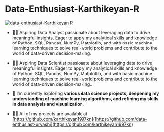 # Data-Enthusiast-Karthikeyan-R



<p align="left"> <img src="https://komarev.com/ghpvc/?username=data-enthusiast-Karthikeyan R&label=Profile%20views&color=0e75b6&style=flat" alt="data-enthusiast-Karthikeyan R" /> </p>

- 👨‍💻 Aspiring Data Analyst passionate about leveraging data to drive meaningful insights. Eager to apply my analytical skills and knowledge of Python, SQL, Pandas, NumPy, Matplotlib, and with basic machine learning techniques to solve real-world problems and contribute to the world of data-driven decision-making.
- 👨‍💻 Aspiring Data Scientist passionate about leveraging data to drive meaningful insights. Eager to apply my analytical skills and knowledge of Python, SQL, Pandas, NumPy, Matplotlib, and with basic machine learning techniques to solve real-world problems and contribute to the world of data-driven decision-making...
- 🔭 I’m currently exploring **various data science projects, deepening my understanding of machine learning algorithms, and refining my skills in data analysis and visualization.**

- 👨‍💻 All of my projects are available at [https://github.com/karthikeyan1997kn]([https://github.com/data-enthusiast-urvashi](https://github.com/karthikeyan1997kn)

